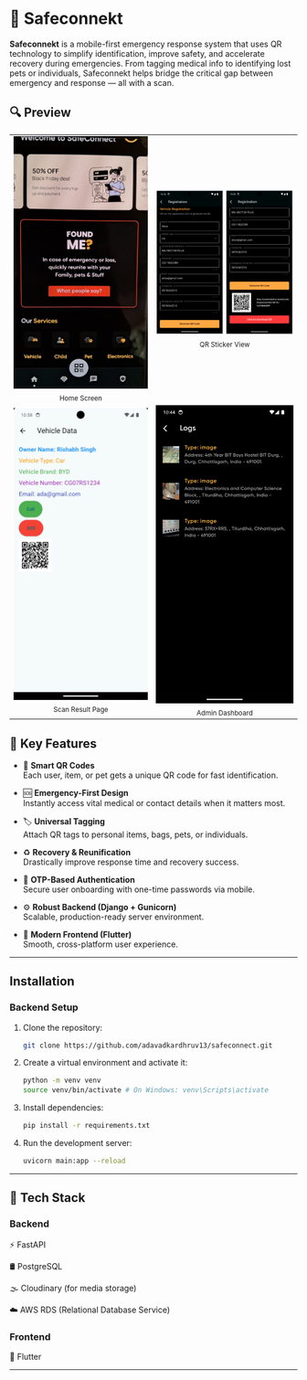 # 🚨 Safeconnekt

**Safeconnekt** is a mobile-first emergency response system that uses QR technology to simplify identification, improve safety, and accelerate recovery during emergencies. From tagging medical info to identifying lost pets or individuals, Safeconnekt helps bridge the critical gap between emergency and response — all with a scan.

<h2>🔍 Preview</h2>

<table>
  <tr>
    <td align="center">
      <img src="assets/1.jpeg" alt="Home Screen" width="300"/>
      <br/><sub>Home Screen</sub>
    </td>
    <td align="center">
      <img src="assets/2.png" alt="QR Sticker View" width="300"/>
      <br/><sub>QR Sticker View</sub>
    </td>
  </tr>
  <tr>
    <td align="center">
      <img src="assets/3.png" alt="Scan Result" width="300"/>
      <br/><sub>Scan Result Page</sub>
    </td>
    <td align="center">
      <img src="assets/4.png" alt="Admin Dashboard" width="300"/>
      <br/><sub>Admin Dashboard</sub>
    </td>
  </tr>
</table>


## 🔐 Key Features

- 📱 **Smart QR Codes**  
  Each user, item, or pet gets a unique QR code for fast identification.

- 🆘 **Emergency-First Design**  
  Instantly access vital medical or contact details when it matters most.

- 🏷️ **Universal Tagging**  
  Attach QR tags to personal items, bags, pets, or individuals.

- ♻️ **Recovery & Reunification**  
  Drastically improve response time and recovery success.

- 🔐 **OTP-Based Authentication**  
  Secure user onboarding with one-time passwords via mobile.

- ⚙️ **Robust Backend (Django + Gunicorn)**  
  Scalable, production-ready server environment.

- 🎯 **Modern Frontend (Flutter)**  
  Smooth, cross-platform user experience.

---

## Installation


### Backend Setup

1. Clone the repository:
   ```bash
   git clone https://github.com/adavadkardhruv13/safeconnect.git
   ```

2. Create a virtual environment and activate it:
   ```bash
   python -m venv venv
   source venv/bin/activate # On Windows: venv\Scripts\activate
   ```

3. Install dependencies:
   ```bash
   pip install -r requirements.txt
   ```


4. Run the development server:
   ```bash
   uvicorn main:app --reload
   ```
---

## 🧰 Tech Stack
### Backend
⚡ FastAPI

🛢 PostgreSQL

🌫 Cloudinary (for media storage)

☁️ AWS RDS (Relational Database Service)

### Frontend
💙 Flutter

---
